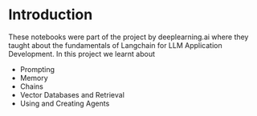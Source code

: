 # Introduction
These notebooks were part of the project by deeplearning.ai where they taught about the fundamentals of Langchain for LLM Application Development. In this project we learnt about
- Prompting
- Memory
- Chains
- Vector Databases and Retrieval
- Using and Creating Agents


